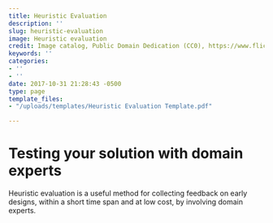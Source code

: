 ```yaml
---
title: Heuristic Evaluation
description: ''
slug: heuristic-evaluation
image: Heuristic evaluation
credit: Image catalog, Public Domain Dedication (CC0), https://www.flickr.com/photos/image-catalog/18692128651/
keywords: ''
categories:
- ''
- ''
date: 2017-10-31 21:28:43 -0500
type: page
template_files:
- "/uploads/templates/Heuristic Evaluation Template.pdf"

---
```

# Testing your solution with domain experts

Heuristic evaluation is a useful method for collecting feedback on early designs, within a short time span and at low cost, by involving domain experts.
